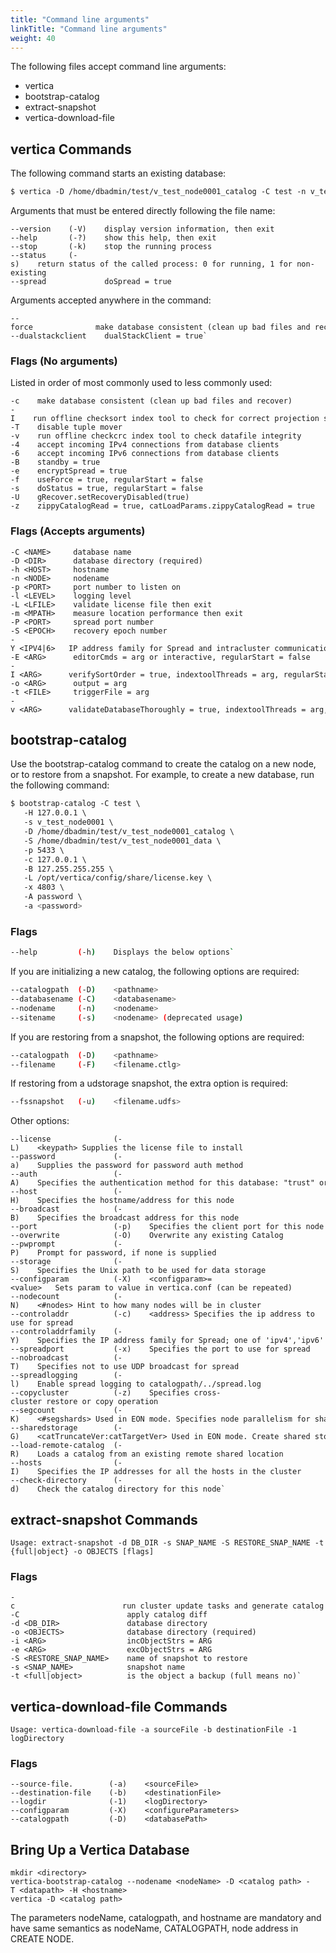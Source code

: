 ```yaml
---
title: "Command line arguments"
linkTitle: "Command line arguments"
weight: 40
---
```


The following files accept command line arguments:

- vertica
- bootstrap-catalog
- extract-snapshot
- vertica-download-file

## vertica Commands

The following command starts an existing database:

```bash
$ vertica -D /home/dbadmin/test/v_test_node0001_catalog -C test -n v_test_node0001 -h 127.0.0.1 -p 5433 -P 4803 -Y ipv4
```

Arguments that must be entered directly following the file name:

```
--version    (-V)    display version information, then exit  
--help       (-?)    show this help, then exit  
--stop       (-k)    stop the running process  
--status     (-s)    return status of the called process: 0 for running, 1 for non-existing  
--spread             doSpread = true
```
Arguments accepted anywhere in the command:

```
--force              make database consistent (clean up bad files and recover) 
--dualstackclient    dualStackClient = true`
```

### Flags (No arguments)

Listed in order of most commonly used to less commonly used:

```
-c    make database consistent (clean up bad files and recover) 
-I    run offline checksort index tool to check for correct projection sort order 
-T    disable tuple mover 
-v    run offline checkcrc index tool to check datafile integrity 
-4    accept incoming IPv4 connections from database clients 
-6    accept incoming IPv6 connections from database clients 
-B    standby = true 
-e    encryptSpread = true 
-f    useForce = true, regularStart = false 
-s    doStatus = true, regularStart = false 
-U    gRecover.setRecoveryDisabled(true) 
-z    zippyCatalogRead = true, catLoadParams.zippyCatalogRead = true
```
### Flags (Accepts arguments)

```
-C <NAME>     database name 
-D <DIR>      database directory (required)
-h <HOST>     hostname 
-n <NODE>     nodename 
-p <PORT>     port number to listen on 
-l <LEVEL>    logging level 
-L <LFILE>    validate license file then exit 
-m <MPATH>    measure location performance then exit 
-P <PORT>     spread port number 
-S <EPOCH>    recovery epoch number 
-Y <IPV4|6>   IP address family for Spread and intracluster communication 
-E <ARG>      editorCmds = arg or interactive, regularStart = false 
-I <ARG>      verifySortOrder = true, indextoolThreads = arg, regularStart = false, regularStart = false 
-o <ARG>      output = arg 
-t <FILE>     triggerFile = arg 
-v <ARG>      validateDatabaseThoroughly = true, indextoolThreads = arg, regularStart = false`
```

## bootstrap-catalog

Use the bootstrap-catalog command to create the catalog on a new node, or to restore from a snapshot. For example, to create a new database, run the following command:

```bash
$ bootstrap-catalog -C test \ 
   -H 127.0.0.1 \ 
   -s v_test_node0001 \ 
   -D /home/dbadmin/test/v_test_node0001_catalog \ 
   -S /home/dbadmin/test/v_test_node0001_data \ 
   -p 5433 \ 
   -c 127.0.0.1 \ 
   -B 127.255.255.255 \ 
   -L /opt/vertica/config/share/license.key \ 
   -x 4803 \ 
   -A password \ 
   -a <password>
```

### Flags

```bash
--help         (-h)    Displays the below options`
```

If you are initializing a new catalog, the following options are required:

```bash
--catalogpath  (-D)    <pathname>  
--databasename (-C)    <databasename>  
--nodename     (-n)    <nodename>  
--sitename     (-s)    <nodename> (deprecated usage)
```

If you are restoring from a snapshot, the following options are required:

```bash
--catalogpath  (-D)    <pathname>  
--filename     (-F)    <filename.ctlg>
```

If restoring from a udstorage snapshot, the extra option is
required:

```bash
--fssnapshot   (-u)    <filename.udfs>
```

Other options:

```
--license              (-L)    <keypath> Supplies the license file to install 
--password             (-a)    Supplies the password for password auth method 
--auth                 (-A)    Specifies the authentication method for this database: "trust" or "password", defaults to trust 
--host                 (-H)    Specifies the hostname/address for this node 
--broadcast            (-B)    Specifies the broadcast address for this node 
--port                 (-p)    Specifies the client port for this node 
--overwrite            (-O)    Overwrite any existing Catalog 
--pwprompt             (-P)    Prompt for password, if none is supplied 
--storage              (-S)    Specifies the Unix path to be used for data storage 
--configparam          (-X)    <configparam>=<value>   Sets param to value in vertica.conf (can be repeated) 
--nodecount            (-N)    <#nodes> Hint to how many nodes will be in cluster 
--controladdr          (-c)    <address> Specifies the ip address to use for spread
--controladdrfamily    (-Y)    Specifies the IP address family for Spread; one of 'ipv4','ipv6' 
--spreadport           (-x)    Specifies the port to use for spread 
--nobroadcast          (-T)    Specifies not to use UDP broadcast for spread 
--spreadlogging        (-l)    Enable spread logging to catalogpath/../spread.log 
--copycluster          (-z)    Specifies cross-cluster restore or copy operation 
--segcount             (-K)    <#segshards> Used in EON mode. Specifies node parallelism for shared storage deployment 
--sharedstorage        (-G)    <catTruncateVer:catTargetVer> Used in EON mode. Create shared storage location. Overloaded to issue catalog truncation to a prior catalog version 
--load-remote-catalog  (-R)    Loads a catalog from an existing remote shared location 
--hosts                (-I)    Specifies the IP addresses for all the hosts in the cluster 
--check-directory      (-d)    Check the catalog directory for this node`
```

## extract-snapshot Commands

```
Usage: extract-snapshot -d DB_DIR -s SNAP_NAME -S RESTORE_SNAP_NAME -t
{full|object} -o OBJECTS [flags]
```

### Flags

```
-c                        run cluster update tasks and generate catalog diff 
-C                        apply catalog diff 
-d <DB_DIR>               database directory 
-o <OBJECTS>              database directory (required) 
-i <ARG>                  incObjectStrs = ARG 
-e <ARG>                  excObjectStrs = ARG 
-S <RESTORE_SNAP_NAME>    name of snapshot to restore 
-s <SNAP_NAME>            snapshot name 
-t <full|object>          is the object a backup (full means no)`
```

## vertica-download-file Commands

```
Usage: vertica-download-file -a sourceFile -b destinationFile -1
logDirectory
```

### Flags

```
--source-file.        (-a)    <sourceFile>  
--destination-file    (-b)    <destinationFile>  
--logdir              (-1)    <logDirectory>  
--configparam         (-X)    <configureParameters>  
--catalogpath         (-D)    <databasePath>
```

## Bring Up a Vertica Database

```
mkdir <directory>  
vertica-bootstrap-catalog --nodename <nodeName> -D <catalog path> -T <datapath> -H <hostname>  
vertica -D <catalog path>
```

The parameters nodeName, catalogpath, and hostname are mandatory and have same semantics as nodeName, CATALOGPATH, node address in CREATE NODE.